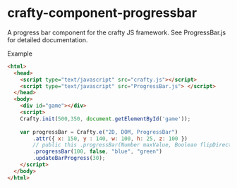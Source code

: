 crafty-component-progressbar
============================

A progress bar component for the crafty JS framework. See ProgressBar.js for detailed documentation.

Example
```html
<html>
  <head>
    <script type="text/javascript" src="crafty.js"></script>
	<script type="text/javascript" src="ProgressBar.js"> </script>
  </head>
  <body>
    <div id="game"></div>
    <script>
	Crafty.init(500,350, document.getElementById('game'));
	
	var progressBar = Crafty.e("2D, DOM, ProgressBar")
		.attr({ x: 150, y : 140, w: 100, h: 25, z: 100 })
		// public this .progressBar(Number maxValue, Boolean flipDirection, String emptyColor, String filledColor)
		.progressBar(100, false, "blue", "green")
		.updateBarProgress(30);
    </script>
  </body>
</html>
```
